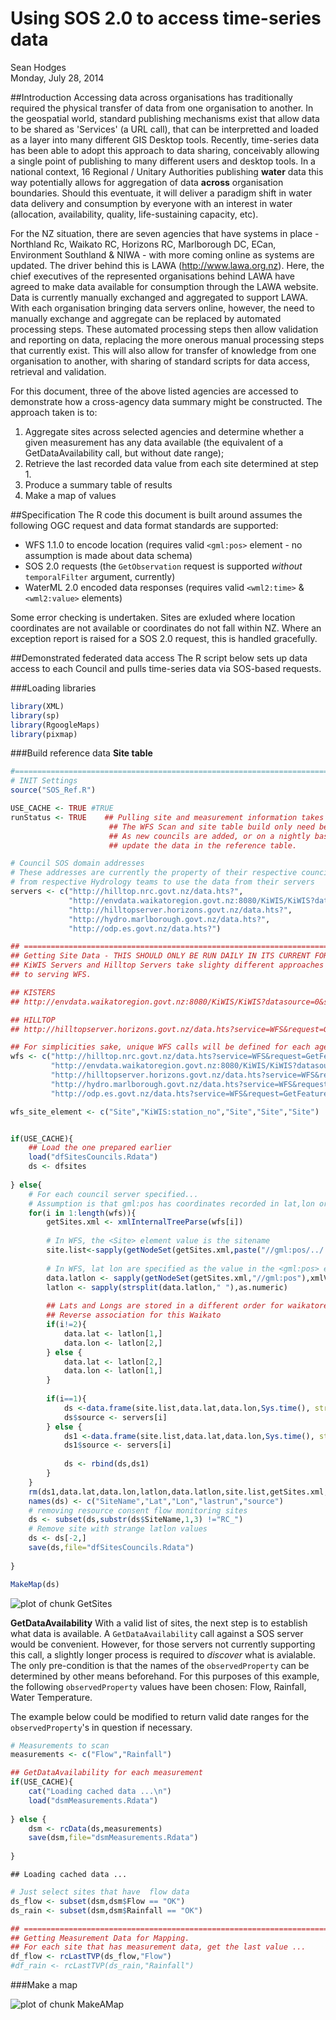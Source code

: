 # Using SOS 2.0 to access time-series data
Sean Hodges  
Monday, July 28, 2014  

##Introduction
Accessing data across organisations has traditionally required the physical transfer of data from one organisation to another. In the geospatial world, standard publishing mechanisms exist that allow data to be shared as 'Services' (a URL call), that can be interpretted and loaded as a layer into many different GIS Desktop tools. Recently, time-series data has been able to adopt this approach to data sharing, conceivably allowing a single point of publishing to many different users and desktop tools. In a national context, 16 Regional / Unitary Authorities publishing **water** data this way potentially allows for aggregation of data **across** organisation boundaries. Should this eventuate, it will deliver a paradigm shift in water data delivery and consumption by everyone with an interest in water (allocation, availability, quality, life-sustaining capacity, etc).

For the NZ situation, there are seven agencies that have systems in place - Northland Rc, Waikato RC, Horizons RC, Marlborough DC, ECan, Environment Southland & NIWA - with more coming online as systems are updated. The driver behind this is LAWA (http://www.lawa.org.nz). Here, the chief executives of the represented organisations behind LAWA have agreed to make data available for consumption through the LAWA website. Data is currently manually exchanged and aggregated to support LAWA. With each organisation bringing data servers online, however, the need to manually exchange and aggregate can be replaced by automated processing steps. These automated processing steps then allow validation and reporting on data, replacing the more onerous manual processing steps that currently exist. This will also allow for transfer of knowledge from one organisation to another, with sharing of standard scripts for data access, retrieval and validation.

For this document, three of the above listed agencies are accessed to demonstrate how a cross-agency data summary might be constructed. The approach taken is to:
1. Aggregate sites across selected agencies and determine whether a given measurement has any data available (the equivalent of a GetDataAvailability call, but without date range);
2. Retrieve the last recorded data value from each site determined at step 1.
3. Produce a summary table of results
4. Make a map of values


##Specification
The R code this document is built around assumes the following OGC request and data format standards are supported:

- WFS 1.1.0 to encode location (requires valid `<gml:pos>` element - no assumption is made about data schema)
- SOS 2.0 requests (the `GetObservation` request is supported *without* `temporalFilter` argument, currently)
- WaterML 2.0 encoded data responses (requires valid `<wml2:time>` & `<wml2:value>` elements)

Some error checking is undertaken. Sites are exluded where location coordinates are not available or coordinates do not fall within NZ. Where an exception report is raised for a SOS 2.0 request, this is handled gracefully.



##Demonstrated federated data access
The R script below sets up data access to each Council and pulls time-series data via SOS-based requests.

###Loading libraries


```r
library(XML)
library(sp)
library(RgoogleMaps)
library(pixmap)
```



###Build reference data
**Site table**


```r
#===================================================================================================
# INIT Settings
source("SOS_Ref.R")

USE_CACHE <- TRUE #TRUE
runStatus <- TRUE    ## Pulling site and measurement information takes time.
                      ## The WFS Scan and site table build only need be run
                      ## As new councils are added, or on a nightly basis to
                      ## update the data in the reference table.

# Council SOS domain addresses
# These addresses are currently the property of their respective councils. Please request permission 
# from respective Hydrology teams to use the data from their servers
servers <- c("http://hilltop.nrc.govt.nz/data.hts?",
             "http://envdata.waikatoregion.govt.nz:8080/KiWIS/KiWIS?datasource=0&",
             "http://hilltopserver.horizons.govt.nz/data.hts?",
             "http://hydro.marlborough.govt.nz/data.hts?",
             "http://odp.es.govt.nz/data.hts?")

## ===============================================================================
## Getting Site Data - THIS SHOULD ONLY BE RUN DAILY IN ITS CURRENT FORM
## KiWIS Servers and Hilltop Servers take slighty different approaches
## to serving WFS.

## KISTERS
## http://envdata.waikatoregion.govt.nz:8080/KiWIS/KiWIS?datasource=0&service=WFS&request=GetFeature&typename=KiWIS:Station&version=1.1.0

## HILLTOP
## http://hilltopserver.horizons.govt.nz/data.hts?service=WFS&request=GetFeature&typename=SiteList

## For simplicities sake, unique WFS calls will be defined for each agency
wfs <- c("http://hilltop.nrc.govt.nz/data.hts?service=WFS&request=GetFeature&typename=SiteList",
         "http://envdata.waikatoregion.govt.nz:8080/KiWIS/KiWIS?datasource=0&service=WFS&request=GetFeature&typename=KiWIS:Station&version=1.0.0",
         "http://hilltopserver.horizons.govt.nz/data.hts?service=WFS&request=GetFeature&typename=SiteList",
         "http://hydro.marlborough.govt.nz/data.hts?service=WFS&request=GetFeature&typename=SiteList",
         "http://odp.es.govt.nz/data.hts?service=WFS&request=GetFeature&typename=SiteList")

wfs_site_element <- c("Site","KiWIS:station_no","Site","Site","Site")


if(USE_CACHE){
    ## Load the one prepared earlier
    load("dfSitesCouncils.Rdata")
    ds <- dfsites
    
} else{
    # For each council server specified...
    # Assumption is that gml:pos has coordinates recorded in lat,lon order
    for(i in 1:length(wfs)){
        getSites.xml <- xmlInternalTreeParse(wfs[i])
        
        # In WFS, the <Site> element value is the sitename
        site.list<-sapply(getNodeSet(getSites.xml,paste("//gml:pos/../../../",wfs_site_element[i],sep="")),xmlValue)
        
        # In WFS, lat lon are specified as the value in the <gml:pos> element, separated by a single space.
        data.latlon <- sapply(getNodeSet(getSites.xml,"//gml:pos"),xmlValue)
        latlon <- sapply(strsplit(data.latlon," "),as.numeric)
        
        ## Lats and Longs are stored in a different order for waikatoregion service
        ## Reverse association for this Waikato
        if(i!=2){
            data.lat <- latlon[1,]
            data.lon <- latlon[2,]
        } else {
            data.lat <- latlon[2,]
            data.lon <- latlon[1,]
        }
        
        if(i==1){
            ds <-data.frame(site.list,data.lat,data.lon,Sys.time(), stringsAsFactors=FALSE)
            ds$source <- servers[i]
        } else {
            ds1 <-data.frame(site.list,data.lat,data.lon,Sys.time(), stringsAsFactors=FALSE)
            ds1$source <- servers[i]
    
            ds <- rbind(ds,ds1)
        }
    }
    rm(ds1,data.lat,data.lon,latlon,data.latlon,site.list,getSites.xml,i)
    names(ds) <- c("SiteName","Lat","Lon","lastrun","source")
    # removing resource consent flow monitoring sites
    ds <- subset(ds,substr(ds$SiteName,1,3) !="RC_")
    # Remove site with strange latlon values
    ds <- ds[-2,]
    save(ds,file="dfSitesCouncils.Rdata")
    
} 

MakeMap(ds)
```

![plot of chunk GetSites](./SOS-Requests_files/figure-html/GetSites.png) 

**GetDataAvailability**
With a valid list of sites, the next step is to establish what data is available. A `GetDataAvailability` call against a SOS server would be convenient. However, for those servers not currently supporting this call, a slightly longer process is required to *discover* what is avialable. The only pre-condition is that the names of the `observedProperty` can be determined by other means beforehand. For this purposes of this example, the following `observedProperty` values have been chosen: Flow, Rainfall, Water Temperature.

The example below could be modified to return valid date ranges for the `observedProperty`'s in question if necessary.



```r
# Measurements to scan
measurements <- c("Flow","Rainfall")

## GetDataAvailability for each measurement
if(USE_CACHE){
    cat("Loading cached data ...\n")
    load("dsmMeasurements.Rdata")
    
} else {
    dsm <- rcData(ds,measurements)
    save(dsm,file="dsmMeasurements.Rdata")
    
}
```

```
## Loading cached data ...
```

```r
# Just select sites that have  flow data
ds_flow <- subset(dsm,dsm$Flow == "OK")
ds_rain <- subset(dsm,dsm$Rainfall == "OK")

## ===============================================================================
## Getting Measurement Data for Mapping.
## For each site that has measurement data, get the last value ...
df_flow <- rcLastTVP(ds_flow,"Flow")
#df_rain <- rcLastTVP(ds_rain,"Rainfall")
```


###Make a map


![plot of chunk MakeAMap](./SOS-Requests_files/figure-html/MakeAMap.png) 

